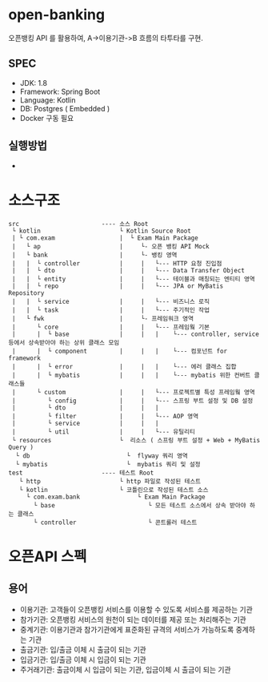 # open-banking
오픈뱅킹 API 를 활용하여, A->이용기관->B 흐름의 타투타를 구현.

## SPEC
- JDK: 1.8
- Framework: Spring Boot
- Language: Kotlin
- DB: Postgres ( Embedded )
- Docker 구동 필요

## 실행방법
- 

# 소스구조
```
src                       ---- 소스 Root
 └ kotlin                      └ Kotlin Source Root
 | └ com.exam                  |  └ Exam Main Package
 |   └ ap                      |     └- 오픈 뱅킹 API Mock
 |   └ bank                    |     └- 뱅킹 영역
 |   |  └ controller           |     |   └--- HTTP 요청 진입점
 |   |  └ dto                  |     |   └--- Data Transfer Object
 |   |  └ entity               |     |   └--- 테이블과 매칭되는 엔티티 영역
 |   |  └ repo                 |     |   └--- JPA or MyBatis Repository
 |   |  └ service              |     |   └--- 비즈니스 로직
 |   |  └ task                 |     |   └--- 주기적인 작업
 |   └ fwk                     |     └- 프레임워크 영역
 |      └ core                 |     |   └--- 프레임웤 기본
 |      |  └ base              |     |   |    └--- controller, service 등에서 상속받아야 하는 상위 클래스 모임
 |      |  └ component         |     |   |    └--- 컴포넌트 for framework
 |      |  └ error             |     |   |    └--- 에러 클래스 집합
 |      |  └ mybatis           |     |   |    └--- mybatis 위한 컨버트 클래스들
 |      └ custom               |     |   └--- 프로젝트별 특성 프레임웤 영역
 |         └ config            |     |   └--- 스프링 부트 설정 및 DB 설정
 |         └ dto               |     |   |
 |         └ filter            |     |   └--- AOP 영역
 |         └ service           |     |   |
 |         └ util              |     |   └--- 유틸리티
 └ resources                   └  리소스 ( 스프링 부트 설정 + Web + MyBatis Query )
  └ db                           └  flyway 쿼리 영역
  └ mybatis                      └  mybatis 쿼리 및 설정
test                      ---- 테스트 Root
   └ http                      └ http 파일로 작성된 테스트
   └ kotlin                    └ 코틀린으로 작성된 테스트 소스
     └ com.exam.bank                └ Exam Main Package
       └ base                          └ 모든 테스트 소스에서 상속 받아야 하는 클래스
       └ controller                    └ 콘트롤러 테스트
```

# 오픈API 스펙
## 용어
- 이용기관: 고객들이 오픈뱅킹 서비스를 이용할 수 있도록 서비스를 제공하는 기관
- 참가기관: 오픈뱅킹 서비스의 원천이 되는 데이터를 제공 또는 처리해주는 기관
- 중계기관: 이용기관과 참가기관에게 표준화된 규격의 서비스가 가능하도록 중계하는 기관
- 출금기관: 입/출금 이체 시 출금이 되는 기관
- 입금기관: 입/출금 이체 시 입금이 되는 기관
- 주거래기관: 출금이체 시 입금이 되는 기관, 입금이체 시 출금이 되는 기관
